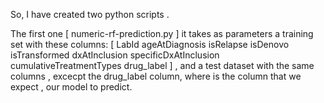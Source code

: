 So, I have created two python scripts .

The first one [ numeric-rf-prediction.py ] 
it takes as parameters a training set with these columns: [ LabId	ageAtDiagnosis	isRelapse	isDenovo	isTransformed	dxAtInclusion	specificDxAtInclusion	cumulativeTreatmentTypes	drug_label ] ,
and a test dataset with the same columns , excecpt the drug_label column, where is the column that we expect , our model to predict.

